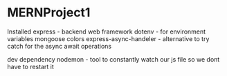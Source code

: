 # MERNProject1

Installed 
express - backend web framework 
dotenv - for environment variables
mongoose 
colors
express-async-handeler - alternative to  try catch for the async await operations

dev dependency nodemon - tool to constantly watch our js file so we dont have to restart it